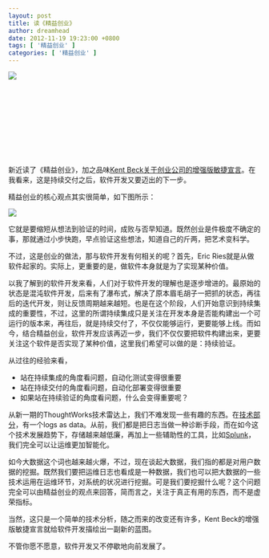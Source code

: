```yaml
---
layout: post
title: 读《精益创业》
author: dreamhead
date: 2012-11-19 19:23:00 +0800
tags: [ '精益创业' ]
categories: [ '精益创业' ]
---
```


[![](http://img3.douban.com/mpic/s11137256.jpg)](http://book.douban.com/subject/10945606/)

&nbsp;

&nbsp;

&nbsp;

&nbsp;

&nbsp;

新近读了《精益创业》，加之品味[Kent Beck关于创业公司的增强版敏捷宣言](http://www.forbes.com/sites/stevedenning/2011/05/04/innovation-applying-inspect-adapt-to-the-agile-manifesto/)。在我看来，这是持续交付之后，软件开发又要迈出的下一步。

精益创业的核心观点其实很简单，如下图所示：

![](http://theleanstartup.com/images/methodology_diagram.jpg)

它就是要缩短从想法到验证的时间，成败与否早知道。既然创业是件极度不确定的事，那就通过小步快跑，早点验证这些想法，知道自己的斤两，把艺术变科学。

不过，这是创业的做法，那与软件开发有何相关的呢？首先，Eric Ries就是从做软件起家的。实际上，更重要的是，做软件本身就是为了实现某种价值。

以我了解到的软件开发来看，人们对于软件开发的理解也是逐步增进的。最原始的状态是混沌软件开发，后来有了瀑布式，解决了原本眉毛胡子一把抓的状态，再往后的迭代开发，则让反馈周期越来越短。也是在这个阶段，人们开始意识到持续集成的重要性，不过，这里的所谓持续集成只是关注在开发本身是否能构建出一个可运行的版本来，再往后，就是持续交付了，不仅仅能够运行，更要能够上线。而如今，结合精益创业，软件开发应该再迈一步，我们不仅仅要把软件构建出来，更要关注这个软件是否实现了某种价值，这里我们希望可以做的是：持续验证。

从过往的经验来看，

- 站在持续集成的角度看问题，自动化测试变得很重要
- 站在持续交付的角度看问题，自动化部署变得很重要
- 如果站在持续验证的角度看问题，什么会变得重要呢？

从新一期的ThoughtWorks技术雷达上，我们不难发现一些有趣的东西。在[技术部分](http://www.ituring.com.cn/article/16364)，有一个logs as data。从前，我们都是把日志当做一种诊断手段，而在如今这个技术发展趋势下，存储越来越低廉，再加上一些辅助性的工具，比如[Splunk](http://www.splunk.com/)，我们完全可以让运维更加智能化。

如今大数据这个词也越来越火爆，不过，现在谈起大数据，我们指的都是对用户数据的挖掘。既然我们要把运维日志也看成是一种数据，我们也可以把大数据的一些技术运用在运维环节，对系统的状况进行挖掘。可是我们要挖掘什么呢？这个问题完全可以由精益创业的观点来回答，简而言之，关注于真正有用的东西，而不是虚荣指标。

当然，这只是一个简单的技术分析，随之而来的改变还有许多，Kent Beck的增强版敏捷宣言就给软件开发描绘出一副新的蓝图。

不管你愿不愿意，软件开发又不停歇地向前发展了。


